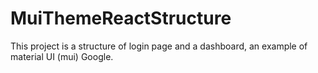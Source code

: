 # MuiThemeReactStructure
This project is a structure of login page and a dashboard, an example of  material  UI (mui) Google.
